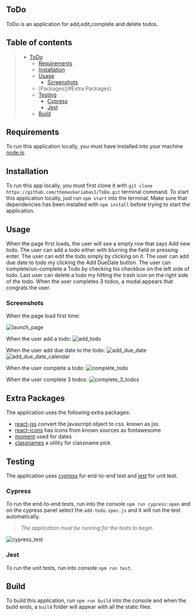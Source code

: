 ## ToDo

ToDo is an application for add,edit,complete and delete todos.


## Table of contents

> * [ToDo](#ToDo)
>   * [Requirements](#Requirements)
>   * [Installation](#installation)
>   * [Usage](#usage)
>     * [Screenshots](#screenshots)
>   * [Packages](#Extra Packages)
>   * [Testing](#Testing)
>     * [Cypress](#Cypress)
>     * [Jest](#Jest)
>   * [Build](#build)
>    

## Requirements
To run this application locally, you must have installed into your machine [node.js](https://nodejs.org/en/).

## Installation
To run this app locally, you must first clone it with `git clone https://github.com/thomasbariabas1/ToDo.git` terminal command.
To start this application locally, just run `npm start` into the terminal.
Make sure that dependencies has been installed with `npm install` before trying to start the application.


## Usage
When the page first loads, the user will see a empty row that says Add new todo. The user can add a todo either with 
blurring the field or pressing enter. The user can edit the todo simply by clicking on it. The user can add due date to 
todo my clicking the Add DueDate button. The user can complete/un-complete a Todo by checking his checkbox on the left side of todo. 
Last user can delete a todo my hitting the trash icon on the right side of the todo. When the user completes 3 todos, 
a modal appears that congrats the user.

### Screenshots
When the page load first time:

![launch_page](./screenshots/launch_page.png)

When the user add a todo:
![add_todo](./screenshots/add_todo.png)

When the user add due date to the todo:
![add_due_date](./screenshots/add_due_date.png)
![add_due_date_calendar](./screenshots/add_due_date_calendar.png)

When the user complete a todo:
![complete_todo](./screenshots/complete_todo.png)

When the user complete 3 todos:
![complete_3_todos](./screenshots/complete_3_todos.png)


## Extra Packages
The application uses the following extra packages:
* [react-jss](https://cssinjs.org/react-jss/?v=v10.0.0-alpha.24)  convert the javascript object to css. known as jss.
* [react-icons](https://github.com/react-icons/react-icons#readme) has icons from known sources as fontawesome
* [moment](https://momentjs.com/) used for dates
* [classnames](https://github.com/JedWatson/classnames) a utility for classname pick

## Testing

The application uses [cypress](https://www.cypress.io/) for end-to-end test and [jest](https://jestjs.io/) for unit test.

### Cypress
To run the end-to-end tests, run into the console `npm run cypress:open` and on the cypress panel select the `add-todo.spec.js`
and it will run the test automatically. 
> *The application must be running for the tests to begin.*

![cypress_test](./screenshots/cypress_test.png)

### Jest
To run the unit tests, run into console `npm run test`.

## Build

To build this application, run `npm run build` into the console and when the build ends, a `build` folder will appear with all the 
static files.


